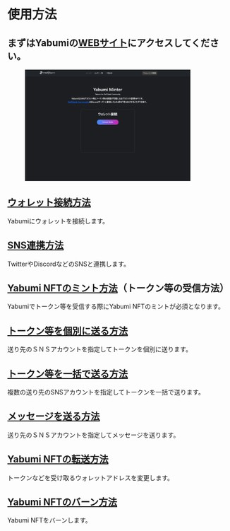 # 使用方法

## まずはYabumiの[WEBサイト](http://dev-payroll-nft.defigeek.xyz/board)にアクセスしてください。

<figure><img src="../../.gitbook/assets/image (44).png" alt="" width="375"><figcaption></figcaption></figure>

## [ウォレット接続方法](woretto.md)

Yabumiにウォレットを接続します。

## [SNS連携方法](sns-lian-xie-fang-fa.md)

TwitterやDiscordなどのSNSと連携します。

## [Yabumi NFTのミント方法](yabumi-nftnominto.md)（トークン等の受信方法）

Yabumiでトークン等を受信する際にYabumi NFTのミントが必須となります。

## [トークン等を個別に送る方法](tkunwoniru.md)

送り先のＳＮＳアカウントを指定してトークンを個別に送ります。

## [トークン等を一括で送る方法](tkunwoderuwoni.md)

複数の送り先のSNSアカウントを指定してトークンを一括で送ります。

## [メッセージを送る方法](messjiworu.md)

送り先のＳＮＳアカウントを指定してメッセージを送ります。

## [Yabumi NFTの転送方法](yabumi-nftno.md)

トークンなどを受け取るウォレットアドレスを変更します。

## [Yabumi NFTのバーン方法](yabumi-nftnobn.md)

Yabumi NFTをバーンします。

